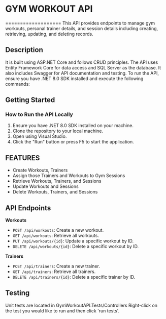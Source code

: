 # GYM WORKOUT API
===================
This API provides endpoints to manage gym workouts, personal trainer details, and session details including creating, retrieving, updating, and deleting records.

## Description
It is built using ASP.NET Core and follows CRUD principles.
The API uses Entity Framework Core for data access and SQL Server as the database.
It also includes Swagger for API documentation and testing.
To run the API, ensure you have .NET 8.0 SDK installed and execute the following commands:


## Getting Started
### How to Run the API Locally
1. Ensure you have .NET 8.0 SDK installed on your machine.
2. Clone the repository to your local machine.
3. Open using Visual Studio.
4. Click the "Run" button or press F5 to start the application.

## FEATURES
* Create Workouts, Trainers
* Assign those Trainers and Workouts to Gym Sessions
* Retrieve Workouts, Trainers, and Sessions
* Update Workouts and Sessions
* Delete Workouts, Trainers, and Sessions



## API Endpoints
**Workouts**
  - `POST /api/workouts`: Create a new workout.
  - `GET /api/workouts`: Retrieve all workouts.
  - `PUT /api/workouts/{id}`: Update a specific workout by ID.
  - `DELETE /api/workouts/{id}`: Delete a specific workout by ID.


**Trainers**
  - `POST /api/trainers`: Create a new trainer.
  - `GET /api/trainers`: Retrieve all trainers.
  - `DELETE /api/trainers/{id}`: Delete a specific trainer by ID.

## Testing
Unit tests are located in GymWorkoutAPI.Tests/Controllers
Right-click on the test you would like to run and then click 'run tests'.
